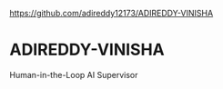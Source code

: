 https://github.com/adireddy12173/ADIREDDY-VINISHA
# ADIREDDY-VINISHA
Human-in-the-Loop AI Supervisor
